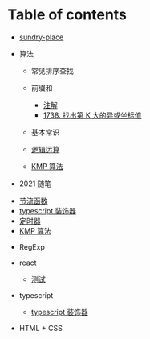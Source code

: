 # Table of contents

-   [sundry-place](README.md)

*   算法

    -   常见排序查找

    -   前缀和

        -   [注解](arithmetic/PrefixSum/note.md)
        -   [1738. 找出第 K 大的异或坐标值](arithmetic/PrefixSum/1738.md)

    -   基本常识

    -   [逻辑运算](arithmetic/base/logical_operation.md)
    -   [KMP 算法](2021/kmp.md)

*   2021 随笔

-   [节流函数](2021/throttle.md)
-   [typescript 装饰器](2021/decorators.md)
-   [定时器](2021/Timers.md)
-   [KMP 算法](2021/kmp.md)

*   RegExp

*   react

    -   [测试](react/untitled-1ceshi.md)

*   typescript

    -   [typescript 装饰器](2021/decorators.md)

*   HTML + CSS
